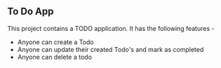 ## To Do App
This project contains a TODO application.
It has the following features -

- Anyone can create a Todo
- Anyone can update their created Todo's and mark as completed
- Anyone can delete a todo